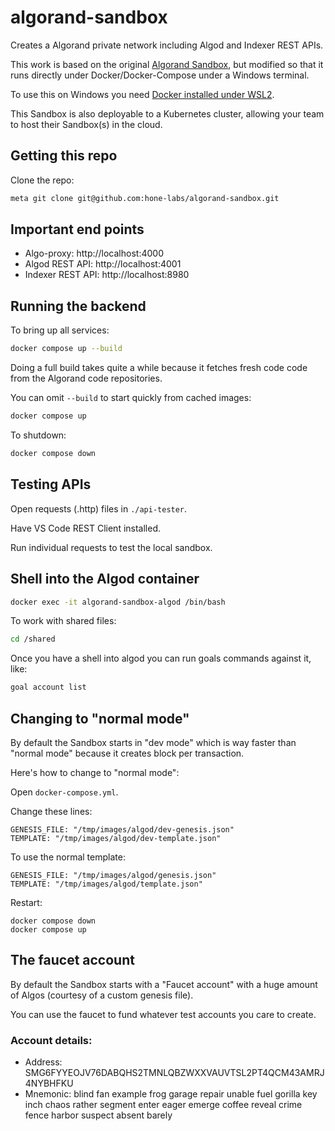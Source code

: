 # algorand-sandbox

Creates a Algorand private network including Algod and Indexer REST APIs.

This work is based on the original [Algorand Sandbox](https://github.com/algorand/sandbox), but modified so that it runs directly under Docker/Docker-Compose under a Windows terminal.

To use this on Windows you need [Docker installed under WSL2](https://docs.docker.com/desktop/windows/install/).

This Sandbox is also deployable to a Kubernetes cluster, allowing your team to host their Sandbox(s) in the cloud.

## Getting this repo

Clone the repo:

```bash
meta git clone git@github.com:hone-labs/algorand-sandbox.git
```

## Important end points

- Algo-proxy: http://localhost:4000
- Algod REST API: http://localhost:4001
- Indexer REST API: http://localhost:8980

## Running the backend

To bring up all services:

```bash
docker compose up --build
```

Doing a full build takes quite a while because it fetches fresh code code from the Algorand code repositories.

You can omit `--build` to start quickly from cached images:

```bash
docker compose up
```

To shutdown:

```bash
docker compose down
```

## Testing APIs

Open requests (.http) files in `./api-tester`. 

Have VS Code REST Client installed.

Run individual requests to test the local sandbox.

## Shell into the Algod container

```bash
docker exec -it algorand-sandbox-algod /bin/bash
````

To work with shared files:

```bash
cd /shared
```

Once you have a shell into algod you can run goals commands against it, like:

```bash
goal account list
```

## Changing to "normal mode"

By default the Sandbox starts in "dev mode" which is way faster than "normal mode" because it creates block per transaction.

Here's how to change to "normal mode":

Open `docker-compose.yml`.

Change these lines:

```
GENESIS_FILE: "/tmp/images/algod/dev-genesis.json"
TEMPLATE: "/tmp/images/algod/dev-template.json"
```

To use the normal template:

```
GENESIS_FILE: "/tmp/images/algod/genesis.json"
TEMPLATE: "/tmp/images/algod/template.json"
```

Restart:

```
docker compose down
docker compose up
```

## The faucet account

By default the Sandbox starts with a "Faucet account" with a huge amount of Algos (courtesy of a custom genesis file). 

You can use the faucet to fund whatever test accounts you care to create.

### Account details:
- Address: SMG6FYYEOJV76DABQHS2TMNLQBZWXXVAUVTSL2PT4QCM43AMRJ4NYBHFKU
- Mnemonic: blind fan example frog garage repair unable fuel gorilla key inch chaos rather segment enter eager emerge coffee reveal crime fence harbor suspect absent barely